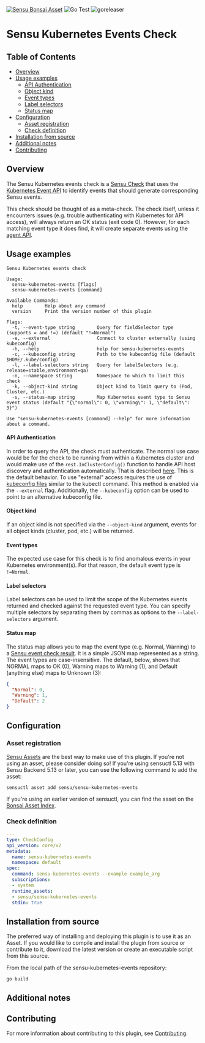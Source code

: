 [![Sensu Bonsai Asset](https://img.shields.io/badge/Bonsai-Download%20Me-brightgreen.svg?colorB=89C967&logo=sensu)](https://bonsai.sensu.io/assets/sensu/sensu-kubernetes-events)
![Go Test](https://github.com/sensu/sensu-kubernetes-events/workflows/Go%20Test/badge.svg)
![goreleaser](https://github.com/sensu/sensu-kubernetes-events/workflows/goreleaser/badge.svg)

# Sensu Kubernetes Events Check

## Table of Contents
- [Overview](#overview)
- [Usage examples](#usage-examples)
  - [API Authentication](#api-authentication)
  - [Object kind](#object-kind)
  - [Event types](#event-types)
  - [Label selectors](#label-selectors)
  - [Status map](#status-map)
- [Configuration](#configuration)
  - [Asset registration](#asset-registration)
  - [Check definition](#check-definition)
- [Installation from source](#installation-from-source)
- [Additional notes](#additional-notes)
- [Contributing](#contributing)

## Overview

The Sensu Kubernetes events check is a [Sensu Check][2] that uses the [Kubernetes Event API][5] to identify events that should generate corresponding Sensu events.

This check should be thought of as a meta-check.  The check itself, unless it encounters issues (e.g. trouble authenticating with Kubernetes for API access), will always return an OK status (exit code 0).  However, for each matching event type it does find, it will create separate events using the [agent API][6].

## Usage examples
```
Sensu Kubernetes events check

Usage:
  sensu-kubernetes-events [flags]
  sensu-kubernetes-events [command]

Available Commands:
  help        Help about any command
  version     Print the version number of this plugin

Flags:
  -t, --event-type string        Query for fieldSelector type (supports = and !=) (default "!=Normal")
  -e, --external                 Connect to cluster externally (using kubeconfig)
  -h, --help                     help for sensu-kubernetes-events
  -c, --kubeconfig string        Path to the kubeconfig file (default $HOME/.kube/config)
  -l, --label-selectors string   Query for labelSelectors (e.g. release=stable,environment=qa)
  -n, --namespace string         Namespace to which to limit this check
  -k, --object-kind string       Object kind to limit query to (Pod, Cluster, etc.)
  -s, --status-map string        Map Kubernetes event type to Sensu event status (default "{\"normal\": 0, \"warning\": 1, \"default\": 3}")

Use "sensu-kubernetes-events [command] --help" for more information about a command.

```
#### API Authentication
In order to query the API, the check must authenticate.  The normal use case would be for the check to be running from within a Kubernetes cluster and would make use of the `rest.InClusterConfig()` function to handle API host discovery and authentication automatically.  That is described [here][8].  This is the default behavior.  To use "external" access requires the use of [kubeconfig files][9] similar to the kubectl command.  This method is enabled via the `--external` flag.  Additionally, the `--kubeconfig` option can be used to point to an alternative kubeconfig file.

#### Object kind
If an object kind is not specified via the `--object-kind` argument, events for all object kinds (cluster, pod, etc.) will be returned.

#### Event types
The expected use case for this check is to find anomalous
events in your Kubernetes environment(s).  For that reason, the default event type is `!=Normal`.

#### Label selectors
Label selectors can be used to limit the scope of the Kubernetes events returned and checked against the requested event type.  You can specify multiple selectors by separating them by commas as options to the `--label-selectors` argument.

#### Status map
The status map allows you to map the event type (e.g. Normal, Warning) to a [Sensu event check result][7].  It is a simple JSON map represented as a string.  The event types are case-insensitive.  The default, below, shows that NORMAL maps to OK (0), Warning maps to Warning (1), and Default (anything else) maps to Unknown (3):
```JSON
{
  "Normal": 0,
  "Warning": 1,
  "Default": 2
}
```
## Configuration

### Asset registration

[Sensu Assets][3] are the best way to make use of this plugin. If you're not using an asset, please
consider doing so! If you're using sensuctl 5.13 with Sensu Backend 5.13 or later, you can use the
following command to add the asset:

```
sensuctl asset add sensu/sensu-kubernetes-events
```

If you're using an earlier version of sensuctl, you can find the asset on the [Bonsai Asset Index][4].

### Check definition

```yml
---
type: CheckConfig
api_version: core/v2
metadata:
  name: sensu-kubernetes-events
  namespace: default
spec:
  command: sensu-kubernetes-events --example example_arg
  subscriptions:
  - system
  runtime_assets:
  - sensu/sensu-kubernetes-events
  stdin: true
```

## Installation from source

The preferred way of installing and deploying this plugin is to use it as an Asset. If you would
like to compile and install the plugin from source or contribute to it, download the latest version
or create an executable script from this source.

From the local path of the sensu-kubernetes-events repository:

```
go build
```

## Additional notes

## Contributing

For more information about contributing to this plugin, see [Contributing][1].

[1]: https://github.com/sensu/sensu-go/blob/master/CONTRIBUTING.md
[2]: https://docs.sensu.io/sensu-go/latest/reference/checks/
[3]: https://docs.sensu.io/sensu-go/latest/reference/assets/
[4]: https://bonsai.sensu.io/assets/sensu/sensu-kubernetes-events
[5]: https://kubernetes.io/docs/reference/generated/kubernetes-api/v1.18/#event-v1-core
[6]: https://docs.sensu.io/sensu-go/latest/reference/agent/#create-monitoring-events-using-the-agent-api
[7]: https://docs.sensu.io/sensu-go/latest/reference/checks/#check-result-specification
[8]: https://kubernetes.io/docs/tasks/administer-cluster/access-cluster-api/#accessing-the-api-from-within-a-pod
[9]: https://kubernetes.io/docs/concepts/configuration/organize-cluster-access-kubeconfig/
